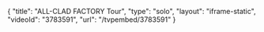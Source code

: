 {
    "title": "ALL-CLAD FACTORY Tour",
    "type": "solo",
    "layout": "iframe-static",
    "videoId": "3783591",
    "url": "\/tvpembed\/3783591"
}